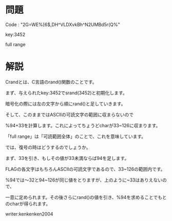 # 問題

Code :  "2G=WE%\[6$,DH^VLDXvkBh^N2UMBd5r(Q%"

key:3452

full range

# 解説

Crandとは、C言語のrand()関数のことです。

まず、与えられたkey:3452でsrand(3452)と初期化します。

暗号化の際には左の文字から順にrand()と足していきます。

そして、このままではASCIIの可読文字の範囲に収まらないので

%94+33を計算します。これによってちょうどcharが33~126に収まります。

「full  range」は「可読範囲全体」のことで、これを意味しています。

では、復号の時はどうするのでしょうか。

まず、33を引き、もしその値が33未満ならば94を足します。

FLAGの各文字はもちろんASCIIの可読文字であるので、33~126の範囲内です。

%94では～32と94\~126が同じ値をとりますが、上のように\~33はありえないので、

一意に定められます。その後さらにrand()の値を引き、%94を求めることでもとのcharが得られます。

writer:kenkenken2004
